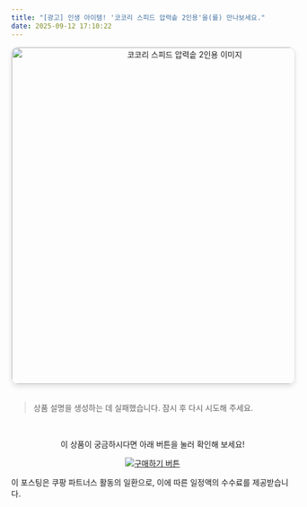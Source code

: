 ```yaml
---
title: "[광고] 인생 아이템! '코코리 스피드 압력솥 2인용'을(를) 만나보세요."
date: 2025-09-12 17:10:22
---
```


<div align="center">
    <a href="https://link.coupang.com/re/AFFSDP?lptag=AF8916626&pageKey=7975746216&itemId=22107755057&vendorItemId=89544767268&traceid=V0-153-09afbbbf13b1271b&requestid=20250913021022194073052839" target="_blank">
        <img src="https://ads-partners.coupang.com/image1/4RBF_Rs6V-miUlvt4WZp8Nn2a0akRJT90KBHS1W3JHpfuLnXjDVo_VuTIxirp_EHhh57iRXDId43s9bOIFvkVSIlgdTLhnNepwJ-7ggV_sndsQrko_J1ZdU0Wdh9Pskyt2eWKQOAc0TqStuR12iUiptdtCgCXDul1zfUWiJkrPi27vipNyzXm9qEUATtEMNeGmGkv0Tv1Xz0z5qrGlM-NIOoDsvd8aV7IP2ge003NsPzLmowNzLJ3oQKBD-MBXFNhLwEDfXaH-3tzU8yV3htBTWJwUz9kg==" alt="코코리 스피드 압력솥 2인용 이미지" width="600" style="max-width: 100%; height: auto; border-radius: 12px; border: 1px solid #e0e0e0; box-shadow: 0 4px 8px rgba(0,0,0,0.1);">
    </a>
</div>
<br>

> 상품 설명을 생성하는 데 실패했습니다. 잠시 후 다시 시도해 주세요.



<br>

<div align="center">
  <p>이 상품이 궁금하시다면 아래 버튼을 눌러 확인해 보세요!</p>
  <a href="https://link.coupang.com/re/AFFSDP?lptag=AF8916626&pageKey=7975746216&itemId=22107755057&vendorItemId=89544767268&traceid=V0-153-09afbbbf13b1271b&requestid=20250913021022194073052839" target="_blank">
    <img src="https://img.shields.io/badge/지금 바로 구매하기-FF5722?style=for-the-badge&logo=coupa&logoColor=white" alt="구매하기 버튼">
  </a>
</div>

이 포스팅은 쿠팡 파트너스 활동의 일환으로, 이에 따른 일정액의 수수료를 제공받습니다.
